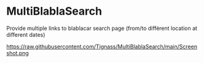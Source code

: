 # MultiBlablaSearch
Provide multiple links to blablacar search page (from/to différent location at different dates)

https://raw.githubusercontent.com/Tignass/MultiBlablaSearch/main/Screenshot.png
